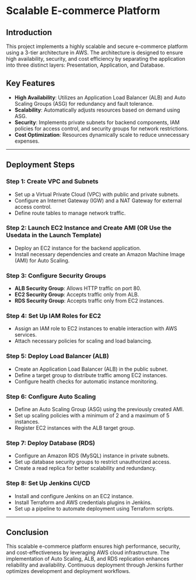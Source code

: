 # Scalable E-commerce Platform

## Introduction
This project implements a highly scalable and secure e-commerce platform using a 3-tier architecture in AWS. The architecture is designed to ensure high availability, security, and cost efficiency by separating the application into three distinct layers: Presentation, Application, and Database.

## Key Features
- **High Availability**: Utilizes an Application Load Balancer (ALB) and Auto Scaling Groups (ASG) for redundancy and fault tolerance.
- **Scalability**: Automatically adjusts resources based on demand using ASG.
- **Security**: Implements private subnets for backend components, IAM policies for access control, and security groups for network restrictions.
- **Cost Optimization**: Resources dynamically scale to reduce unnecessary expenses.


---

## Deployment Steps

### Step 1: Create VPC and Subnets
- Set up a Virtual Private Cloud (VPC) with public and private subnets.
- Configure an Internet Gateway (IGW) and a NAT Gateway for external access control.
- Define route tables to manage network traffic.

### Step 2: Launch EC2 Instance and Create AMI (OR Use the Usedata in the Launch Template)
- Deploy an EC2 instance for the backend application.
- Install necessary dependencies and create an Amazon Machine Image (AMI) for Auto Scaling.

### Step 3: Configure Security Groups
- **ALB Security Group**: Allows HTTP traffic on port 80.
- **EC2 Security Group**: Accepts traffic only from ALB.
- **RDS Security Group**: Accepts traffic only from EC2 instances.

### Step 4: Set Up IAM Roles for EC2
- Assign an IAM role to EC2 instances to enable interaction with AWS services.
- Attach necessary policies for scaling and load balancing.

### Step 5: Deploy Load Balancer (ALB)
- Create an Application Load Balancer (ALB) in the public subnet.
- Define a target group to distribute traffic among EC2 instances.
- Configure health checks for automatic instance monitoring.

### Step 6: Configure Auto Scaling
- Define an Auto Scaling Group (ASG) using the previously created AMI.
- Set up scaling policies with a minimum of 2 and a maximum of 5 instances.
- Register EC2 instances with the ALB target group.

### Step 7: Deploy Database (RDS)
- Configure an Amazon RDS (MySQL) instance in private subnets.
- Set up database security groups to restrict unauthorized access.
- Create a read replica for better scalability and redundancy.

### Step 8: Set Up Jenkins CI/CD
- Install and configure Jenkins on an EC2 instance.
- Install Terraform and AWS credentials plugins in Jenkins.
- Set up a pipeline to automate deployment using Terraform scripts.

---

## Conclusion
This scalable e-commerce platform ensures high performance, security, and cost-effectiveness by leveraging AWS cloud infrastructure. The implementation of Auto Scaling, ALB, and RDS replication enhances reliability and availability. Continuous deployment through Jenkins further optimizes development and deployment workflows.

